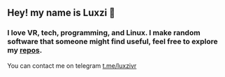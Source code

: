 ## Hey! my name is Luxzi 👋
### I love VR, tech, programming, and Linux. I make random software that someone might find useful, feel free to explore my [repos](https://github.com/Luxzi?tab=repositories).

You can contact me on telegram [t.me/luxzivr](https://t.me/luxzivr)
